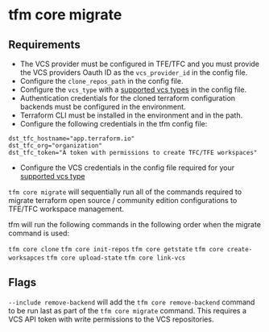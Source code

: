 # tfm core migrate


## Requirements

- The VCS provider must be configured in TFE/TFC and you must provide the VCS providers Oauth ID as the `vcs_provider_id` in the config file.
- Configure the `clone_repos_path` in the config file.
- Configure the `vcs_type` with a [supported vcs types](../migration/supported-vcs.md) in the config file.
- Authentication credentials for the cloned terraform configuration backends must be configured in the environment.
- Terraform CLI must be installed in the environment and in the path.
- Configure the following credentials in the tfm config file:

```hcl
dst_tfc_hostname="app.terraform.io"
dst_tfc_org="organization"
dst_tfc_token="A token with permissions to create TFC/TFE workspaces"
```

- Configure the VCS credentials in the config file required for your [supported vcs type](../migration/supported-vcs.md)

`tfm core migrate` will sequentially run all of the commands required to migrate terraform open source / community edition configurations to TFE/TFC workspace management.

tfm will run the following commands in the following order when the migrate command is used:

`tfm core clone`
`tfm core init-repos`
`tfm core getstate`
`tfm core create-worksapces`
`tfm core upload-state`
`tfm core link-vcs`

## Flags

`--include remove-backend` will add the `tfm core remove-backend` command to be run last as part of the `tfm core migrate` command. This requires a VCS API token with write permissions to the VCS repositories.

<!-- ## Cleaning Up

If something goes wrong and you wish to cleanup the workspaces and start the process over you can run the command `tfm nuke workspaces` to delete any workspaces created with tfm commands. -->
